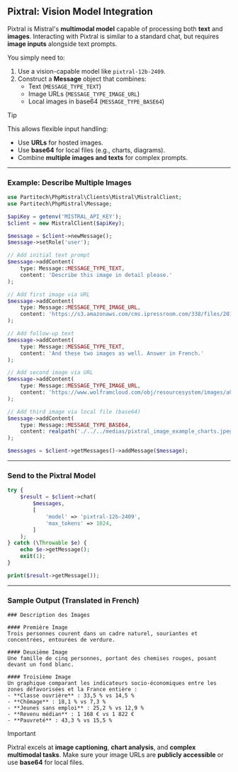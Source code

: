 ## Pixtral: Vision Model Integration

Pixtral is Mistral's **multimodal model** capable of processing both **text** and **images**. Interacting with Pixtral is similar to a standard chat, but requires **image inputs** alongside text prompts.

You simply need to:
1. Use a vision-capable model like `pixtral-12b-2409`.
2. Construct a **Message** object that combines:
   - Text (`MESSAGE_TYPE_TEXT`)
   - Image URLs (`MESSAGE_TYPE_IMAGE_URL`)
   - Local images in base64 (`MESSAGE_TYPE_BASE64`)

> [!TIP]
> This allows flexible input handling:
> - Use **URLs** for hosted images.
> - Use **base64** for local files (e.g., charts, diagrams).
> - Combine **multiple images and texts** for complex prompts.

---

### Example: Describe Multiple Images

```php
use Partitech\PhpMistral\Clients\Mistral\MistralClient;
use Partitech\PhpMistral\Message;

$apiKey = getenv('MISTRAL_API_KEY');
$client = new MistralClient($apiKey);

$message = $client->newMessage();
$message->setRole('user');

// Add initial text prompt
$message->addContent(
    type: Message::MESSAGE_TYPE_TEXT,
    content: 'Describe this image in detail please.'
);

// Add first image via URL
$message->addContent(
    type: Message::MESSAGE_TYPE_IMAGE_URL,
    content: 'https://s3.amazonaws.com/cms.ipressroom.com/338/files/201808/5b894ee1a138352221103195_A680%7Ejogging-edit/A680%7Ejogging-edit_hero.jpg'
);

// Add follow-up text
$message->addContent(
    type: Message::MESSAGE_TYPE_TEXT,
    content: 'And these two images as well. Answer in French.'
);

// Add second image via URL
$message->addContent(
    type: Message::MESSAGE_TYPE_IMAGE_URL,
    content: 'https://www.wolframcloud.com/obj/resourcesystem/images/a0e/a0ee3983-46c6-4c92-b85d-059044639928/6af8cfb971db031b.png'
);

// Add third image via local file (base64)
$message->addContent(
    type: Message::MESSAGE_TYPE_BASE64,
    content: realpath('./../../medias/pixtral_image_example_charts.jpeg')
);

$messages = $client->getMessages()->addMessage($message);
```

---

### Send to the Pixtral Model

```php
try {
    $result = $client->chat(
        $messages,
        [
            'model' => 'pixtral-12b-2409',
            'max_tokens' => 1024,
        ]
    );
} catch (\Throwable $e) {
    echo $e->getMessage();
    exit(1);
}

print($result->getMessage());
```

---

### Sample Output (Translated in French)

```text
### Description des Images

#### Première Image
Trois personnes courent dans un cadre naturel, souriantes et concentrées, entourées de verdure.

#### Deuxième Image
Une famille de cinq personnes, portant des chemises rouges, posant devant un fond blanc.

#### Troisième Image
Un graphique comparant les indicateurs socio-économiques entre les zones défavorisées et la France entière :
- **Classe ouvrière** : 33,5 % vs 14,5 %
- **Chômage** : 18,1 % vs 7,3 %
- **Jeunes sans emploi** : 25,2 % vs 12,9 %
- **Revenu médian** : 1 168 € vs 1 822 €
- **Pauvreté** : 43,3 % vs 15,5 %
```

> [!IMPORTANT]
> Pixtral excels at **image captioning**, **chart analysis**, and **complex multimodal tasks**.
> Make sure your image URLs are **publicly accessible** or use **base64** for local files.